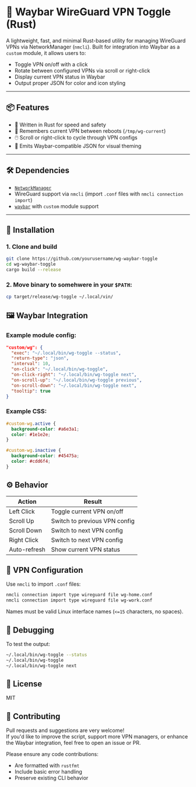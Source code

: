 # 🔐 Waybar WireGuard VPN Toggle (Rust)

A lightweight, fast, and minimal Rust-based utility for managing WireGuard VPNs via NetworkManager (`nmcli`). Built for integration into Waybar as a `custom` module, it allows users to:

- Toggle VPN on/off with a click
- Rotate between configured VPNs via scroll or right-click
- Display current VPN status in Waybar
- Output proper JSON for color and icon styling

---

## 📦 Features

- 🚀 Written in Rust for speed and safety
- 🧠 Remembers current VPN between reboots (`/tmp/wg-current`)
- 🖱️ Scroll or right-click to cycle through VPN configs
- 🎨 Emits Waybar-compatible JSON for visual theming

---

## 🛠 Dependencies

- [`NetworkManager`](https://wiki.archlinux.org/title/NetworkManager)
- WireGuard support via `nmcli` (import `.conf` files with `nmcli connection import`)
- [`waybar`](https://github.com/Alexays/Waybar) with `custom` module support

---

## 🔧 Installation

### 1. Clone and build

```bash
git clone https://github.com/yourusername/wg-waybar-toggle
cd wg-waybar-toggle
cargo build --release
```

### 2. Move binary to somehwere in your `$PATH`:

```bash
cp target/release/wg-toggle ~/.local/vin/
```

## 🖼️ Waybar Integration

### Example module config:

```json
"custom/wg": {
  "exec": "~/.local/bin/wg-toggle --status",
  "return-type": "json",
  "interval": 10,
  "on-click": "~/.local/bin/wg-toggle",
  "on-click-right": "~/.local/bin/wg-toggle next",
  "on-scroll-up": "~/.local/bin/wg-toggle previous",
  "on-scroll-down": "~/.local/bin/wg-toggle next",
  "tooltip": true
}
```

### Example CSS:

```css
#custom-wg.active {
  background-color: #a6e3a1;
  color: #1e1e2e;
}

#custom-wg.inactive {
  background-color: #45475a;
  color: #cdd6f4;
}
```

## ⚙️ Behavior

| Action           | Result                        |
|------------------|-------------------------------|
| Left Click       | Toggle current VPN on/off     |
| Scroll Up        | Switch to previous VPN config |
| Scroll Down      | Switch to next VPN config     |
| Right Click      | Switch to next VPN config     |
| Auto-refresh     | Show current VPN status       |

## 📁 VPN Configuration

Use `nmcli` to import `.conf` files:

```bash
nmcli connection import type wireguard file wg-home.conf
nmcli connection import type wireguard file wg-work.conf
```

Names must be valid Linux interface names (`<=15` characters, no spaces).

## 🧪 Debugging

To test the output:

```bash
~/.local/bin/wg-toggle --status
~/.local/bin/wg-toggle
~/.local/bin/wg-toggle next
```

## 🪪 License

MIT

## 🤝 Contributing

Pull requests and suggestions are very welcome!  
If you'd like to improve the script, support more VPN managers, or enhance the Waybar integration, feel free to open an issue or PR.

Please ensure any code contributions:
- Are formatted with `rustfmt`
- Include basic error handling
- Preserve existing CLI behavior
